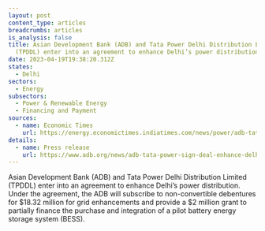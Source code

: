 ```yaml
---
layout: post
content_type: articles
breadcrumbs: articles
is_analysis: false
title: Asian Development Bank (ADB) and Tata Power Delhi Distribution Limited
  (TPDDL) enter into an agreement to enhance Delhi’s power distribution
date: 2023-04-19T19:38:20.312Z
states:
  - Delhi
sectors:
  - Energy
subsectors:
  - Power & Renewable Energy
  - Financing and Payment
sources:
  - name: Economic Times
    url: https://energy.economictimes.indiatimes.com/news/power/adb-tata-power-sign-deal-to-enhance-delhis-power-distribution/99376480
details:
  - name: Press release
    url: https://www.adb.org/news/adb-tata-power-sign-deal-enhance-delhi-s-power-distribution-through-grid-enhancements-and
---
```

Asian Development Bank (ADB) and Tata Power Delhi Distribution Limited (TPDDL) enter into an agreement to enhance Delhi’s power distribution. Under the agreement, the ADB will subscribe to non-convertible debentures for $18.32 million for grid enhancements and provide a $2 million grant to partially finance the purchase and integration of a pilot battery energy storage system (BESS).